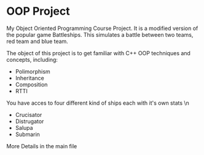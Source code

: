 # OOP Project
My Object Oriented Programming Course Project. 
It is a modified version of the popular game Battleships.
This simulates a battle between two teams, red team and blue team.  

The object of this project is to get familiar with C++ OOP techniques and concepts, including:
 - Polimorphism
 - Inheritance
 - Composition
 - RTTI

You have acces to four different kind of ships each with it's own stats \n
- Crucisator
- Distrugator
- Salupa
- Submarin

More Details in the main file
